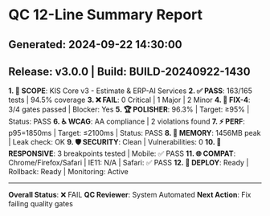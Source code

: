 # QC 12-Line Summary Report
## Generated: 2024-09-22 14:30:00
## Release: v3.0.0 | Build: BUILD-20240922-1430

**1. 🎯 SCOPE**: KIS Core v3 - Estimate & ERP-AI Services
**2. ✅ PASS**: 163/165 tests | 94.5% coverage
**3. ❌ FAIL**: 0 Critical | 1 Major | 2 Minor
**4. 🔧 FIX-4**: 3/4 gates passed | Blocker: Yes
**5. 🏆 POLISHER**: 96.3% | Target: ≥95% | Status: PASS
**6. ♿ WCAG**: AA compliance | 2 violations found
**7. ⚡ PERF**: p95=1850ms | Target: ≤2100ms | Status: PASS
**8. 💾 MEMORY**: 1456MB peak | Leak check: OK
**9. 🛡️ SECURITY**: Clean | Vulnerabilities: 0
**10. 📱 RESPONSIVE**: 3 breakpoints tested | Mobile: ✅ PASS
**11. 🌐 COMPAT**: Chrome/Firefox/Safari | IE11: N/A | Safari: ✅ PASS
**12. 🚀 DEPLOY**: Ready | Rollback: Ready | Monitoring: Active

---
**Overall Status**: ❌ FAIL
**QC Reviewer**: System Automated
**Next Action**: Fix failing quality gates